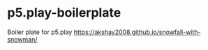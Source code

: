 # p5.play-boilerplate
Boiler plate for p5.play
 https://akshay2008.github.io/snowfall-with-snowman/
